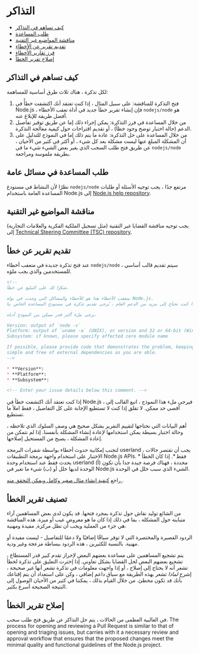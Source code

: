 # التذاكر

* [كيف تساهم في التذاكر](#how-to-contribute-in-issues)
* [طلب المساعدة](#asking-for-general-help)
* [مناقشة المواضيع غير التقنية](#discussing-non-technical-topics)
* [تقديم تقرير عن الأخطاء](#submitting-a-bug-report)
* [فرز تقارير الأخطاء](#triaging-a-bug-report)
* [إصلاح تقرير الخطأ](#resolving-a-bug-report)

## كيف تساهم في التذاكر

لكل تذكرة ، هناك ثلاث طرق أساسية للمساهمة:

1. فتح التذكرة للمناقشة: على سبيل المثال ، إذا كنت تعتقد أنك اكتشفت خطأً في Node.js ، فإن إنشاء تقرير خطأ جديد في أداة تعقب الأخطاء `nodejs/node` هو أفضل طريقة للإبلاغ عنه.
2. من خلال المساعدة في فرز التذكرة: يمكن إجراء ذلك إما عن طريق توفير تفاصيل الدعم (حالة اختبار توضح وجود خطأ) ، أو تقديم اقتراحات حول كيفية معالجة التذكرة.
3. من خلال المساعدة على حل التذكرة: عادة ما يتم ذلك إما في النموذج للتدليل على أن المشكلة المبلغ عنها ليست مشكلة بعد كل شيء ، أو أكثر في كثير من الأحيان ، عن طريق فتح طلب السحب الذي يغير بعض الشيء شيء ما في `nodejs/node` بطريقة ملموسة ومراجعة.

## طلب المساعدة في مسائل عامة

نظرًا لأن النشاط في مستودع `nodejs/node` مرتفع جدًا ، يجب توجيه الأسئلة أو طلبات المساعدة العامة باستخدام Node.js إلى [Node.js help repository](https://github.com/nodejs/help/issues).

## مناقشة المواضيع غير التقنية

يجب توجيه مناقشة القضايا غير التقنية (مثل تسجيل الملكية الفكرية والعلامات التجارية) إلى [Technical Steering Committee (TSC) repository](https://github.com/nodejs/TSC/issues).

## تقديم تقرير عن خطأ

عند فتح تذكرة جديدة في متعقب أخطاء `nodejs/node` ، سيتم تقديم قالب أساسي للمستخدمين والذي يجب ملؤه.

```markdown
<!--
شكرًا لك على التبليغ عن خطأ.

متعقب الأخطاء هذا هو للأخطاء والمشاكل التي وجدت في نواة Node.js.
إذا كنت تحتاج إلى مزيد من الدعم العام ، يُرجى تقديم تذكرة في مستودع المساعدة الخاص بنا. https://github.com/nodejs/help 

يرجى ملء أكبر قدر ممكن من النموذج أدناه.

Version: output of `node -v`
Platform: output of `uname -a` (UNIX), or version and 32 or 64-bit (Windows)
Subsystem: if known, please specify affected core module name

If possible, please provide code that demonstrates the problem, keeping it as
simple and free of external dependencies as you are able.
-->

* **Version**:
* **Platform**:
* **Subsystem**:

<!-- Enter your issue details below this comment. -->
```

إذا كنت تعتقد أنك اكتشفت خطأ في Node.js ، فيرجى ملء هذا النموذج ، اتبع القالب إلى أقصى حد ممكن. لا تقلق إذا كنت لا تستطيع الإجابة على كل التفاصيل ، فقط املأ ما تستطيع.

أهم البيانات التي نحتاجها لتقييم التقرير بشكل صحيح هي وصف السلوك الذي تلاحظه ، وحالة اختبار بسيطة يمكن استخدامها لإعادة إنشاء المشكلة بأنفسنا. إذا لم نتمكن من إعادة المشكلة ، يصبح من المستحيل إصلاحها.

لتجنب إمكانية حدوث أخطاء بواسطة شفرات البرمجة userland ، يجب أن تقتصر حالات الاختبار على استخدام واجهة برمجة التطبيقات Node.js APIs. * فقط *. إذا كان الخطأ يحدث فقط عند استخدام وحدة userland محددة ، فهناك فرصة جيدة جدا بأن تكون (أ) الوحدة لديها خلل أو (ب) شيء ما تغير في Node.js الشيء الذي سبب خلل في الوحدة.

راجع [ كيفية إنشاء مثال صغير وكامل ويمكن التحقق منه ](https://stackoverflow.com/help/mcve).

## تصنيف تقرير الخطأ

من الشائع توليد نقاش حول تذكرة بمجرد فتحها. قد يكون لدى بعض المساهمين آراء متباينة حول المشكلة ، بما في ذلك إذا كان ما هو معروض عيب أو ميزة. هذه المناقشة هي جزء من العملية ويجب أن تظل مركزة, مفيدة ومهنية.

الردود القصيرة والمختصرة التي لا توفر سياقًا إضافيًا ولا دعمًا للتفاصيل - ليست مفيدة أو مهنية. بالنسبة للكثيرين ، هذه الردود ببساطة مزعجة وغير ودية.

يتم تشجيع المساهمين على مساعدة بعضهم البعض لإحراز تقدم كبير قدر المستطاع ، تشجيع بعضهم البعض لحل القضايا بشكل تعاوني. إذا إخترت التعليق على تذكرة لخطأ تشعر أنه لا يحتاج إلى إصلاح ، أو إذا واجهت معلومات في تذكرة تشعر أنها غير صحيحة ، إشرح *لماذا* تشعر بهذه الطريقة مع سياق داعم إضافي ، وكن على استعداد أن يتم إقناعك بأنك قد تكون مخطئ. من خلال القيام بذلك ، يمكننا في كثير من الأحيان الوصول إلى النتيجة الصحيحة أسرع بكثير.

## إصلاح تقرير الخطأ

في الغالبية العظمى من الحالات ، يتم حل التذاكر عن طريق فتح طلب سحب. The process for opening and reviewing a Pull Request is similar to that of opening and triaging issues, but carries with it a necessary review and approval workflow that ensures that the proposed changes meet the minimal quality and functional guidelines of the Node.js project.